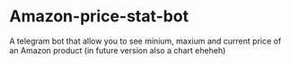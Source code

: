 # Amazon-price-stat-bot
A telegram bot that allow you to see minium, maxium and current price of an Amazon product (in future version also a chart eheheh)
